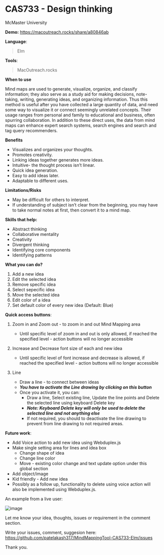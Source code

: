 # CAS733 - Design thinking 

McMaster University

**Demo:** https://macoutreach.rocks/share/a80846ab

**Language**:

> Elm

**Tools**: 

> MacOutreach.rocks

**When to use**

Mind maps are used to generate, visualize, organize, and classify information; they also serve as a study aid for making decisions, note-taking, writing, generating ideas, and organizing information. Thus this method is useful after you have collected a large quantity of data, and need some way to visualize it or connect seemingly unrelated concepts. Their usage ranges from personal and family to educational and business, often spurring collaboration. In addition to these direct uses, the data from mind maps can enhance expert search systems, search engines and search and tag query recommenders.

**Benefits**
   - Visualizes and organizes your thoughts.
   - Promotes creativity.
   - Linking ideas together generates more ideas.
   - Intuitive- the thought process isn’t linear.
   - Quick idea generation.
   - Easy to add ideas later.
   - Adaptable to different uses.
   
**Limitations/Risks**
   - May be difficult for others to interpret.
   - If understanding of subject isn’t clear from the beginning, you may have to take normal notes at first, then convert it to a mind map.
   
**Skills that help:**
   - Abstract thinking
   - Collaborative mentality
   - Creativity
   - Divergent thinking
   - Identifying core components
   - Identifying patterns


**What you can do?**

1. Add a new idea
2. Edit the selected idea
3. Remove specific idea
4. Select sepecific idea
5. Move the selected idea
6. Edit color of a idea
7. Set default color of every new idea (Default: Blue)

**Quick access buttons**:

1. Zoom in and Zoom out - to zoom in and out Mind Mapping area

   - Until specific level of zoom in and out is only allowed, if reached the specified level - action buttons will no longer accessible 

2. Increase and Decrease font size of each and new idea

   - Until specific level of font increase and decrease is allowed, if reached the specified level - action buttons will no longer accessible 

3. Line 

     - Draw a line - to connect between ideas
     - **_You have to activate the Line drawing by clicking on this button_**
     - Once you activate it, you can:
        - Draw a line, Select existing line, Update the line points and Delete the selected line using keyboard Delete key
        - **_Note: Keyboard Delete key will only be used to delete the selected line and not anything else_**
        - If not required, you should to deactivate the line drawing to prevent from line drawing to not required areas.

**Future work**:
  - Add Voice action to add new idea using Webduplex.js
  - Make single setting area for lines and idea box
     - Change shape of idea
     - Change line color
     - Move - existing color change and text update option under this global section
  - Add object/image
  - Kid friendly - Add new idea 
  - Possibly as a follow up, functionality to delete using voice action will also be implemented using Webduplex.js.

An example from a live user:

![image](https://user-images.githubusercontent.com/4964092/124537746-7cbf6000-dde8-11eb-90b1-9ab4839a20e0.png)


Let me know your idea, thoughts, issues or requirement in the comment section.

Write your issues, comment, suggesion here: https://github.com/patelakash317/MindMappingTool-CAS733-Elm/issues

Thank you.
